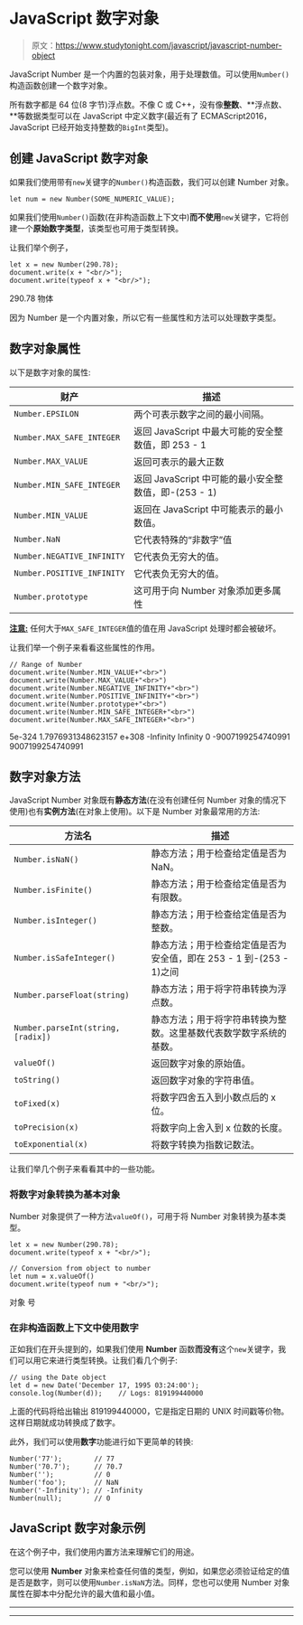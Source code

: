 # JavaScript 数字对象

> 原文：<https://www.studytonight.com/javascript/javascript-number-object>

JavaScript Number 是一个内置的包装对象，用于处理数值。可以使用`Number()`构造函数创建一个数字对象。

所有数字都是 64 位(8 字节)浮点数。不像 C 或 C++，没有像**整数**、**浮点数、**等数据类型可以在 JavaScript 中定义数字(最近有了 ECMAScript2016，JavaScript 已经开始支持整数的`BigInt`类型)。

## 创建 JavaScript 数字对象

如果我们使用带有`new`关键字的`Number()`构造函数，我们可以创建 Number 对象。

```
let num = new Number(SOME_NUMERIC_VALUE);
```

如果我们使用`Number()`函数(在非构造函数上下文中)**而不使用**`new`关键字，它将创建一个**原始数字类型**，该类型也可用于类型转换。

让我们举个例子，

```
let x = new Number(290.78);
document.write(x + "<br/>");
document.write(typeof x + "<br/>");
```

290.78
物体

因为 Number 是一个内置对象，所以它有一些属性和方法可以处理数字类型。

## 数字对象属性

以下是数字对象的属性:

| 财产 | 描述 |
| --- | --- |
| `Number.EPSILON` | 两个可表示数字之间的最小间隔。 |
| `Number.MAX_SAFE_INTEGER` | 返回 JavaScript 中最大可能的安全整数值，即 253 - 1 |
| `Number.MAX_VALUE` | 返回可表示的最大正数 |
| `Number.MIN_SAFE_INTEGER` | 返回 JavaScript 中可能的最小安全整数值，即-(253 - 1) |
| `Number.MIN_VALUE` | 返回在 JavaScript 中可能表示的最小数值。 |
| `Number.NaN` | 它代表特殊的“非数字”值 |
| `Number.NEGATIVE_INFINITY` | 它代表负无穷大的值。 |
| `Number.POSITIVE_INFINITY` | 它代表负无穷大的值。 |
| `Number.prototype` | 这可用于向 Number 对象添加更多属性 |

<u>**注意:**</u> 任何大于`MAX_SAFE_INTEGER`值的值在用 JavaScript 处理时都会被破坏。

让我们举一个例子来看看这些属性的作用。

```
// Range of Number
document.write(Number.MIN_VALUE+"<br>")
document.write(Number.MAX_VALUE+"<br>")
document.write(Number.NEGATIVE_INFINITY+"<br>")
document.write(Number.POSITIVE_INFINITY+"<br>")
document.write(Number.prototype+"<br>")
document.write(Number.MIN_SAFE_INTEGER+"<br>")
document.write(Number.MAX_SAFE_INTEGER+"<br>") 
```

5e-324
1.7976931348623157 e+308
-Infinity
Infinity
0
-9007199254740991
9007199254740991

## 数字对象方法

JavaScript Number 对象既有**静态方法**(在没有创建任何 Number 对象的情况下使用)也有**实例方法**(在对象上使用)。以下是 Number 对象最常用的方法:

| 方法名 | 描述 |
| --- | --- |
| `Number.isNaN()` | 静态方法；用于检查给定值是否为 NaN。 |
| `Number.isFinite()` | 静态方法；用于检查给定值是否为有限数。 |
| `Number.isInteger()` | 静态方法；用于检查给定值是否为整数。 |
| `Number.isSafeInteger()` | 静态方法；用于检查给定值是否为安全值，即在 253 - 1 到-(253 - 1)之间 |
| `Number.parseFloat(string)` | 静态方法；用于将字符串转换为浮点数。 |
| `Number.parseInt(string, [radix])` | 静态方法；用于将字符串转换为整数。这里基数代表数学数字系统的基数。 |
| `valueOf()` | 返回数字对象的原始值。 |
| `toString()` | 返回数字对象的字符串值。 |
| `toFixed(x)` | 将数字四舍五入到小数点后的 x 位。 |
| `toPrecision(x)` | 将数字向上舍入到 x 位数的长度。 |
| `toExponential(x)` | 将数字转换为指数记数法。 |

让我们举几个例子来看看其中的一些功能。

### 将数字对象转换为基本对象

Number 对象提供了一种方法`valueOf()`，可用于将 Number 对象转换为基本类型。

```
let x = new Number(290.78);
document.write(typeof x + "<br/>");

// Conversion from object to number
let num = x.valueOf()
document.write(typeof num + "<br/>");
```

对象
号

### 在非构造函数上下文中使用数字

正如我们在开头提到的，如果我们使用 **Number** 函数**而没有**这个`new`关键字，我们可以用它来进行类型转换。让我们看几个例子:

```
// using the Date object
let d = new Date('December 17, 1995 03:24:00');
console.log(Number(d));    // Logs: 819199440000
```

上面的代码将给出输出 819199440000，它是指定日期的 UNIX 时间戳等价物。这样日期就成功转换成了数字。

此外，我们可以使用**数字**功能进行如下更简单的转换:

```
Number('77');        // 77
Number('70.7');      // 70.7
Number('');          // 0
Number('foo');       // NaN
Number('-Infinity'); // -Infinity
Number(null);        // 0
```

## JavaScript 数字对象示例

在这个例子中，我们使用内置方法来理解它们的用途。

您可以使用 **Number** 对象来检查任何值的类型，例如，如果您必须验证给定的值是否是数字，则可以使用`Number.isNaN`方法。同样，您也可以使用 Number 对象属性在脚本中分配允许的最大值和最小值。

* * *

* * *